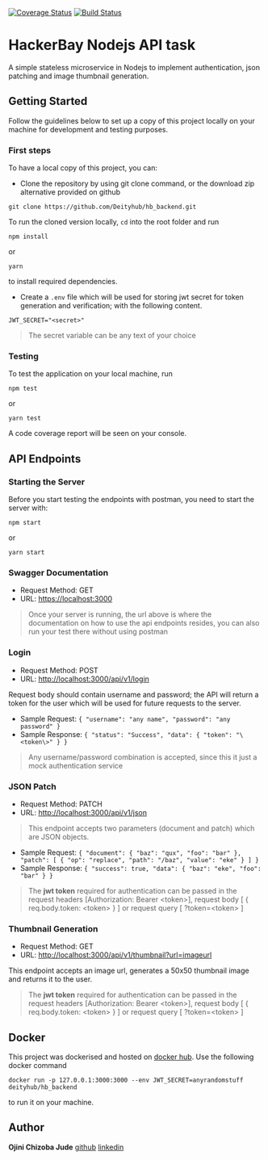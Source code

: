 [![Coverage Status](https://coveralls.io/repos/github/Deityhub/hb_backend/badge.svg?branch=master)](https://coveralls.io/github/Deityhub/hb_backend?branch=master) [![Build Status](https://travis-ci.org/Deityhub/hb_backend.svg?branch=master)](https://travis-ci.org/Deityhub/hb_backend)

# HackerBay Nodejs API task

A simple stateless microservice in Nodejs to implement authentication, json patching and image thumbnail generation.

## Getting Started

Follow the guidelines below to set up a copy of this project locally on your machine for development and testing purposes.

### First steps

To have a local copy of this project, you can:

- Clone the repository by using git clone command, or the download zip alternative provided on github

```
git clone https://github.com/Deityhub/hb_backend.git
```

To run the cloned version locally, `cd` into the root folder and run

```
npm install
```

or

```
yarn
```

to install required dependencies.

- Create a `.env` file which will be used for storing jwt secret for token generation and verification; with the following content.

```
JWT_SECRET="<secret>"
```

> The secret variable can be any text of your choice

### Testing

To test the application on your local machine, run

```
npm test
```

or

```
yarn test
```

A code coverage report will be seen on your console.

## API Endpoints

### Starting the Server

Before you start testing the endpoints with postman, you need to start the server with:

```
npm start
```

or

```
yarn start
```

### Swagger Documentation

- Request Method: GET
- URL: [https://localhost:3000](http://localhost:3000)

> Once your server is running, the url above is where the documentation on how to use the api endpoints resides, you can also run your test there without using postman

### Login

- Request Method: POST
- URL: [http://localhost:3000/api/v1/login](http://localhost:3000/api/v1/login)

Request body should contain username and password; the API will return a token for the user which will be used for future requests to the server.

- Sample Request: `{ "username": "any name", "password": "any password" }`
- Sample Response: `{ "status": "Success", "data": { "token": "\<token\>" } }`

> Any username/password combination is accepted, since this it just a mock authentication service

### JSON Patch

- Request Method: PATCH
- URL: [http://localhost:3000/api/v1/json](http://localhost:3000/api/v1/json)

> This endpoint accepts two parameters (document and patch) which are JSON objects.

- Sample Request: `{ "document": { "baz": "qux", "foo": "bar" }, "patch": [ { "op": "replace", "path": "/baz", "value": "eke" } ] }`
- Sample Response: `{ "success": true, "data": { "baz": "eke", "foo": "bar" } }`

> The **jwt token** required for authentication can be passed in the request headers [Authorization: Bearer \<token\>], request body [ { req.body.token: \<token\> } ] or request query [ ?token=\<token\> ]

### Thumbnail Generation

- Request Method: GET
- URL: [http://localhost:3000/api/v1/thumbnail?url=imageurl](http://localhost:3000/api/v1/thumbnail?url=imageurl)

This endpoint accepts an image url, generates a 50x50 thumbnail image and returns it to the user.

> The **jwt token** required for authentication can be passed in the request headers [Authorization: Bearer \<token\>], request body [ { req.body.token: \<token\> } ] or request query [ ?token=\<token\> ]

## Docker

This project was dockerised and hosted on [docker hub](https://hub.docker.com/repository/docker/deityhub/hb_backend). Use the following docker command

```
docker run -p 127.0.0.1:3000:3000 --env JWT_SECRET=anyrandomstuff deityhub/hb_backend
```

to run it on your machine.

## Author

**Ojini Chizoba Jude** [github](https://github.com/deityhub) [linkedin](https://www.linkedin.com/in/jude-ojini-5873a3159/)
